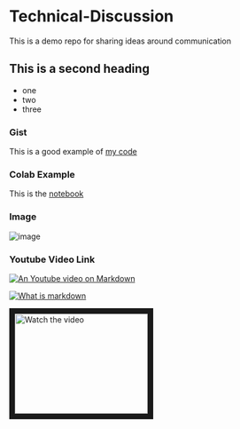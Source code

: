 # Technical-Discussion
This is a demo repo for sharing ideas around communication

## This is a second heading
* one
* two
* three

### Gist
This is a good example of [my code](https://gist.github.com/sohaibabdullah/95a0826900dd003fc9f71624ed4b7974) 

### Colab Example
This is the [notebook](https://github.com/sohaibabdullah/Technical-Discussion/blob/main/technical_docs.ipynb) 

### Image

![image](https://github.com/sohaibabdullah/Technical-Discussion/assets/37784353/42b8cd68-8450-4648-9dfc-1f6c3a245625)

### Youtube Video Link
[![An Youtube video on Markdown](https://img.youtube.com/vi/IKfsjUy76Cc/0.jpg)](https://youtu.be/IKfsjUy76Cc?si=IeNKXrPThSZIvnzZ)

[![What is markdown](https://i.ytimg.com/vi/IKfsjUy76Cc/maxresdefault.jpg)](https://www.youtube.com/watch?v=IKfsjUy76Cc "What is markdown")    

<a href="http://www.youtube.com/watch?feature=player_embedded&v=nTQUwghvy5Q" target="_blank">
 <img src="http://img.youtube.com/vi/nTQUwghvy5Q/mqdefault.jpg" alt="Watch the video" width="240" height="180" border="10" />
</a>


